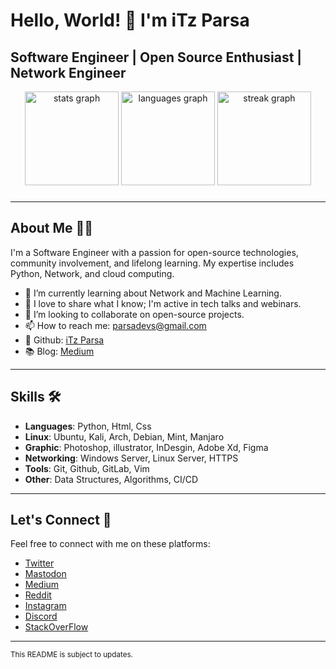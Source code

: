 # Hello, World! 👋 I'm iTz Parsa

## Software Engineer | Open Source Enthusiast | Network Engineer

<div align="center">
  <img src="https://github-readme-stats.vercel.app/api?username=iTz-Parsa&hide_title=false&hide_rank=false&show_icons=true&include_all_commits=true&count_private=true&disable_animations=false&theme=dark&locale=en&hide_border=false&order=1" height="150" alt="stats graph"  />
  <img src="https://github-readme-stats.vercel.app/api/top-langs?username=iTz-Parsa&locale=en&hide_title=false&layout=compact&card_width=320&langs_count=5&theme=dark&hide_border=false&order=2" height="150" alt="languages graph"  />
  <img src="https://streak-stats.demolab.com?user=iTz-Parsa&locale=en&mode=daily&theme=dark&hide_border=false&border_radius=5&order=3" height="150" alt="streak graph"  />
</div>

###

---

## About Me 👨‍💻

I'm a Software Engineer with a passion for open-source technologies, community involvement, and lifelong learning. My expertise includes Python, Network, and cloud computing.

- 🌱 I’m currently learning about Network and Machine Learning.
- 🎤 I love to share what I know; I'm active in tech talks and webinars.
- 👯 I’m looking to collaborate on open-source projects.
- 📫 How to reach me: [parsadevs@gmail.com](mailto:parsadevs@gmail.com)
- 💼 Github: [iTz Parsa](https://github.com/iTz-Parsa)
- 📚 Blog: [Medium](https://medium.com/@itzparsa)

---

## Skills 🛠️

- **Languages**: Python, Html, Css
- **Linux**: Ubuntu, Kali, Arch, Debian, Mint, Manjaro
- **Graphic**: Photoshop, illustrator, InDesgin, Adobe Xd, Figma
- **Networking**: Windows Server, Linux Server, HTTPS
- **Tools**: Git, Github, GitLab, Vim
- **Other**: Data Structures, Algorithms, CI/CD

---

## Let's Connect 🤝

Feel free to connect with me on these platforms:

- [Twitter](https://twitter.com/iTzParsaa)
- [Mastodon](https://mastodon.social/@iTzParsa)
- [Medium](https://medium.com/@johndoe)
- [Reddit](https://www.reddit.com/user/SirParsa)
- [Instagram](https://www.instagram.com/fsocity.dat)
- [Discord](https://discord.gg/56pdUKsq)
- [StackOverFlow](https://stackoverflow.com/users/22380937/itzparsa)

---

<sup>This README is subject to updates.</sup>
